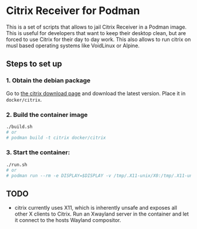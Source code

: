 Citrix Receiver for Podman
==========================

This is a set of scripts that allows to jail Citrix Receiver in a Podman image.
This is useful for developers that want to keep their desktop clean, but are
forced to use Citrix for their day to day work. This also allows to run citrix
on musl based operating systems like VoidLinux or Alpine.

## Steps to set up

### 1. Obtain the debian package

Go to [the citrix download page](https://www.citrix.com/downloads/workspace-app/linux/workspace-app-for-linux-latest.html)
and download the latest version. Place it in `docker/citrix`.

### 2. Build the container image

```bash
./build.sh
# or
# podman build -t citrix docker/citrix
```

### 3. Start the container:

```bash
./run.sh
# or
# podman run --rm -e DISPLAY=$DISPLAY -v /tmp/.X11-unix/X0:/tmp/.X11-unix/X0 -v $XAUTHORITY:/xauth --ipc=host citrix
```

## TODO

- citrix currently uses X11, which is inherently unsafe and exposes all other X
  clients to Citrix. Run an Xwayland server in the container and let it connect
  to the hosts Wayland compositor.
